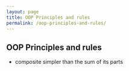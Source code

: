 ```yaml
---
layout: page
title: OOP Principles and rules
permalink: /oop-principles-and-rules/
---
```


<article>
    <h1>OOP Principles and rules</h1>
    <p>
        <ul>
            <li>composite simpler than the sum of its parts</li>
        </ul>
    </p>
</article>
